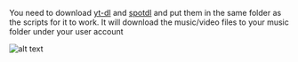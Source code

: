 You need to download [yt-dl](https://github.com/yt-dlp/yt-dlp/releases) and [spotdl](https://github.com/spotDL/spotify-downloader/releases) and put them in the same folder as the scripts for it to work. It will download the music/video files to your music folder under your user account

![alt text](https://github.com/Ven0m0/Scripts/blob/main/Other/Downloader/Downloader.png)
